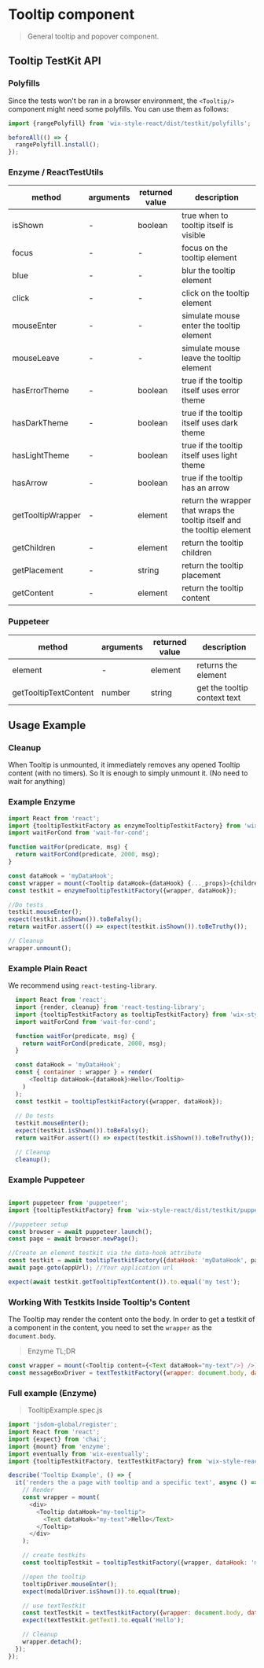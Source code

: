 # Tooltip component

> General tooltip and popover component.

## Tooltip TestKit API

### Polyfills

Since the tests won't be ran in a browser environment, the `<Tooltip/>` component might need some
polyfills. You can use them as follows:

```javascript
import {rangePolyfill} from 'wix-style-react/dist/testkit/polyfills';

beforeAll(() => {
  rangePolyfill.install();
});
```

### Enzyme / ReactTestUtils
| method | arguments | returned value | description |
|--------|-----------|----------------|-------------|
| isShown | - | boolean | true when to tooltip itself is visible |
| focus | - | - | focus on the tooltip element |
| blue | - | - | blur the tooltip element |
| click | - | - | click on the tooltip element |
| mouseEnter | - | - | simulate mouse enter the tooltip element |
| mouseLeave | - | - | simulate mouse leave the tooltip element |
| hasErrorTheme | - | boolean | true if the tooltip itself uses error theme | 
| hasDarkTheme | - | boolean | true if the tooltip itself uses dark theme | 
| hasLightTheme | - | boolean | true if the tooltip itself uses light theme | 
| hasArrow | - | boolean | true if the tooltip has an arrow | 
| getTooltipWrapper | - | element | return the wrapper that wraps the tooltip itself and the tooltip element | 
| getChildren | - | element | return the tooltip children | 
| getPlacement | - | string | return the tooltip placement | 
| getContent | - | element | return the tooltip content | 

### Puppeteer

| method | arguments | returned value | description |
|--------|-----------|----------------|-------------|
| element | - | element | returns the element |
| getTooltipTextContent | number | string | get the tooltip context text |

## Usage Example

### Cleanup

When Tooltip is unmounted, it immediately removes any opened Tooltip content (with no timers). So It is enough to simply unmount it. (No need to wait for anything)

### Example Enzyme

```javascript
import React from 'react';
import {tooltipTestkitFactory as enzymeTooltipTestkitFactory} from 'wix-style-react/dist/testkit/enzyme';
import waitForCond from 'wait-for-cond';

function waitFor(predicate, msg) {
  return waitForCond(predicate, 2000, msg);
}

const dataHook = 'myDataHook';
const wrapper = mount(<Tooltip dataHook={dataHook} {..._props}>{children}</Tooltip>);
const testkit = enzymeTooltipTestkitFactory({wrapper, dataHook});

//Do tests
testkit.mouseEnter();
expect(testkit.isShown()).toBeFalsy();
return waitFor.assert(() => expect(testkit.isShown()).toBeTruthy());

// Cleanup
wrapper.unmount();
```

### Example Plain React

We recommend using `react-testing-library`.

```javascript
  import React from 'react';
  import {render, cleanup} from 'react-testing-library';
  import {tooltipTestkitFactory as tooltipTestkitFactory} from 'wix-style-react/dist/testkit';
  import waitForCond from 'wait-for-cond';

  function waitFor(predicate, msg) {
    return waitForCond(predicate, 2000, msg);
  }

  const dataHook = 'myDataHook';
  const { container : wrapper } = render(
      <Tooltip dataHook={dataHook}>Hello</Tooltip>
    )
  );
  const testkit = tooltipTestkitFactory({wrapper, dataHook});
  
  // Do tests
  testkit.mouseEnter();
  expect(testkit.isShown()).toBeFalsy();
  return waitFor.assert(() => expect(testkit.isShown()).toBeTruthy());

  // Cleanup
  cleanup();
```

### Example Puppeteer

```javascript

import puppeteer from 'puppeteer';
import {tooltipTestkitFactory} from 'wix-style-react/dist/testkit/puppeteer';

//puppeteer setup
const browser = await puppeteer.launch();
const page = await browser.newPage();

//Create an element testkit via the data-hook attribute
const testkit = await tooltipTestkitFactory({dataHook: 'myDataHook', page});
await page.goto(appUrl); //Your application url

expect(await testkit.getTooltipTextContent()).to.equal('my test');
```

### Working With Testkits Inside Tooltip's Content

The Tooltip may render the content onto the body. In order to get a testkit of a component in the content,
you need to set the `wrapper` as the `document.body`.

> Enzyme TL;DR

```js
const wrapper = mount(<Tooltip content={<Text dataHook="my-text"/>} />);
const messageBoxDriver = textTestkitFactory({wrapper: document.body, dataHook: 'my-text'});
```

### Full example (Enzyme)

> TooltipExample.spec.js

```js
import 'jsdom-global/register';
import React from 'react';
import {expect} from 'chai';
import {mount} from 'enzyme';
import eventually from 'wix-eventually';
import {tooltipTestkitFactory, textTestkitFactory} from 'wix-style-react/dist/testkit/enzyme';

describe('Tooltip Example', () => {
  it('renders the a page with tooltip and a specific text', async () => {
    // Render
    const wrapper = mount(
      <div>
        <Tooltip dataHook="my-tooltip">
          <Text dataHook="my-text">Hello</Text>
        </Tooltip>
      </div>
    );

    // create testkits
    const tooltipTestkit = tooltipTestkitFactory({wrapper, dataHook: 'my-tooltip'});

    //open the tooltip
    tooltipDriver.mouseEnter();
    expect(modalDriver.isShown()).to.equal(true);

    // use textTestkit
    const textTestkit = textTestkitFactory({wrapper: document.body, dataHook: 'my-text'});
    expect(textTestkit.getText).to.equal('Hello');

    // Cleanup
    wrapper.detach();
  });
});
```